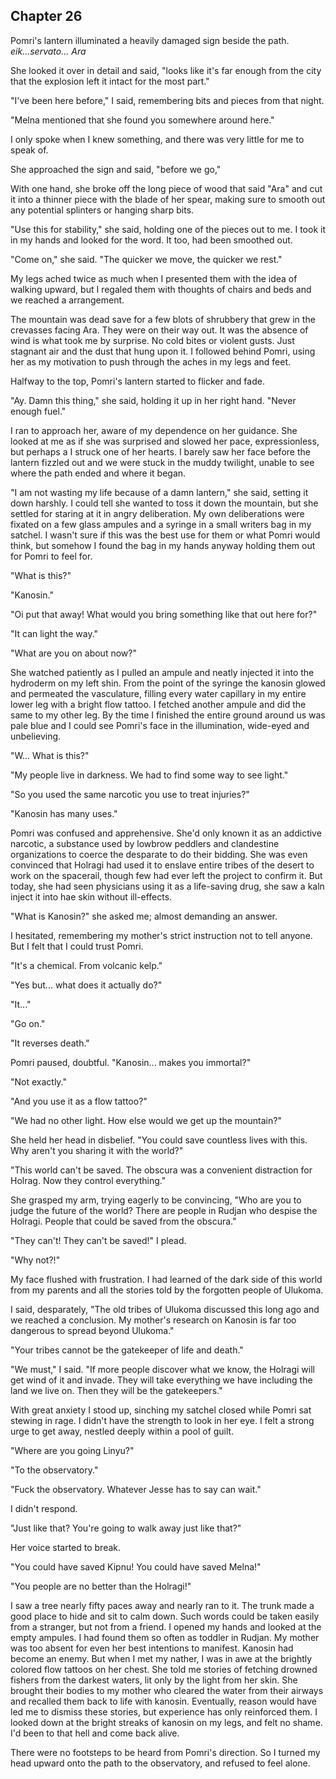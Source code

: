 ## Chapter 26

Pomri's lantern illuminated a heavily damaged sign beside the path. _eik...servato... Ara_

She looked it over in detail and said, "looks like it's far enough from the city that the explosion left it intact for the most part."

"I've been here before," I said, remembering bits and pieces from that night.

"Melna mentioned that she found you somewhere around here."

I only spoke when I knew something, and there was very little for me to speak of.

She approached the sign and said, "before we go,"

With one hand, she broke off the long piece of wood that said "Ara" and cut it into a thinner piece with the blade of her spear, making sure to smooth out any potential splinters or hanging sharp bits.

"Use this for stability," she said, holding one of the pieces out to me. I took it in my hands and looked for the word. It too, had been smoothed out.

"Come on," she said. "The quicker we move, the quicker we rest."

My legs ached twice as much when I presented them with the idea of walking upward, but I regaled them with thoughts of chairs and beds and we reached a arrangement.

The mountain was dead save for a few blots of shrubbery that grew in the crevasses facing Ara. They were on their way out. It was the absence of wind is what took me by surprise. No cold bites or violent gusts. Just stagnant air and the dust that hung upon it. I followed behind Pomri, using her as my motivation to push through the aches in my legs and feet.

Halfway to the top, Pomri's lantern started to flicker and fade.

"Ay. Damn this thing," she said, holding it up in her right hand. "Never enough fuel."

I ran to approach her, aware of my dependence on her guidance. She looked at me as if she was surprised and slowed her pace, expressionless, but perhaps a I struck one of her hearts. I barely saw her face before the lantern fizzled out and we were stuck in the muddy twilight, unable to see where the path ended and where it began.

"I am not wasting my life because of a damn lantern," she said, setting it down harshly. I could tell she wanted to toss it down the mountain, but she settled for staring at it in angry deliberation. My own deliberations were fixated on a few glass ampules and a syringe in a small writers bag in my satchel. I wasn't sure if this was the best use for them or what Pomri would think, but somehow I found the bag in my hands anyway holding them out for Pomri to feel for.

"What is this?"

"Kanosin."

"Oi put that away! What would you bring something like that out here for?"

"It can light the way."

"What are you on about now?"

She watched patiently as I pulled an ampule and neatly injected it into the hydroderm on my left shin. From the point of the syringe the kanosin glowed and permeated the vasculature, filling every water capillary in my entire lower leg with a bright flow tattoo. I fetched another ampule and did the same to my other leg. By the time I finished the entire ground around us was pale blue and I could see Pomri's face in the illumination, wide-eyed and unbelieving.

"W... What is this?"

"My people live in darkness. We had to find some way to see light."

"So you used the same narcotic you use to treat injuries?"

"Kanosin has many uses."

Pomri was confused and apprehensive. She'd only known it as an addictive narcotic, a substance used by lowbrow peddlers and clandestine organizations to coerce the desparate to do their bidding. She was even convinced that Holragi had used it to enslave entire tribes of the desert to work on the spacerail, though few had ever left the project to confirm it. But today, she had seen physicians using it as a life-saving drug, she saw a kaln inject it into hae skin without ill-effects.

"What is Kanosin?" she asked me; almost demanding an answer.

I hesitated, remembering my mother's strict instruction not to tell anyone. But I felt that I could trust Pomri.

"It's a chemical. From volcanic kelp."

"Yes but... what does it actually do?"

"It..."

"Go on."

"It reverses death."

Pomri paused, doubtful. "Kanosin... makes you immortal?"

"Not exactly."

"And you use it as a flow tattoo?"

"We had no other light. How else would we get up the mountain?"

She held her head in disbelief. "You could save countless lives with this. Why aren't you sharing it with the world?"

"This world can't be saved. The obscura was a convenient distraction for Holrag. Now they control everything."

She grasped my arm, trying eagerly to be convincing, "Who are you to judge the future of the world? There are people in Rudjan who despise the Holragi. People that could be saved from the obscura."

"They can't! They can't be saved!" I plead.

"Why not?!"

My face flushed with frustration. I had learned of the dark side of this world from my parents and all the stories told by the forgotten people of Ulukoma.

I said, desparately, "The old tribes of Ulukoma discussed this long ago and we reached a conclusion. My mother's research on Kanosin is far too dangerous to spread beyond Ulukoma."

"Your tribes cannot be the gatekeeper of life and death."

"We must," I said. "If more people discover what we know, the Holragi will get wind of it and invade. They will take everything we have including the land we live on. Then they will be the gatekeepers."

With great anxiety I stood up, sinching my satchel closed while Pomri sat stewing in rage. I didn't have the strength to look in her eye. I felt a strong urge to get away, nestled deeply within a pool of guilt.

"Where are you going Linyu?"

"To the observatory."

"Fuck the observatory. Whatever Jesse has to say can wait."

I didn't respond.

"Just like that? You're going to walk away just like that?"

Her voice started to break.

"You could have saved Kipnu! You could have saved Melna!"

"You people are no better than the Holragi!"

I saw a tree nearly fifty paces away and nearly ran to it. The trunk made a good place to hide and sit to calm down. Such words could be taken easily from a stranger, but not from a friend. I opened my hands and looked at the empty ampules. I had found them so often as toddler in Rudjan. My mother was too absent for even her best intentions to manifest. Kanosin had become an enemy. But when I met my nather, I was in awe at the brightly colored flow tattoos on her chest. She told me stories of fetching drowned fishers from the darkest waters, lit only by the light from her skin. She brought their bodies to my mother who cleared the water from their airways and recalled them back to life with kanosin. Eventually, reason would have led me to dismiss these stories, but experience has only reinforced them. I looked down at the bright streaks of kanosin on my legs, and felt no shame. I'd been to that hell and come back alive.

There were no footsteps to be heard from Pomri's direction. So I turned my head upward onto the path to the observatory, and refused to feel alone.
